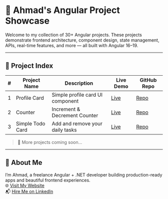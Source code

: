 # 🚀 Ahmad's Angular Project Showcase

Welcome to my collection of 30+ Angular projects. These projects demonstrate frontend architecture, component design, state management, APIs, real-time features, and more — all built with Angular 16–19.

---

## 📂 Project Index

| # | Project Name        | Description                         | Live Demo        | GitHub Repo                  |
|---|---------------------|-------------------------------------|------------------|------------------------------|
| 1 | Profile Card       | Simple profile card UI component     | [Live](https://Ahmad-889.github.io/angular-profile-card/) | [Repo](https://github.com/Ahmad-889/angular-profile-card)     |
| 2  | Counter       | Increment & Decrement Counter | [Live](https://ahmad-889.github.io/angular-counter/) | [Repo](https://github.com/Ahmad-889/angular-counter)   |
| 3  | Simple Todo Card      | Add and remove your daily tasks | [Live](https://ahmad-889.github.io/angular-todo/) | [Repo](https://github.com/Ahmad-889/angular-todo)   |



> 🔗 More projects coming soon...

---

## 📌 About Me

I’m Ahmad, a freelance Angular + .NET developer building production-ready apps and beautiful frontend experiences.  
🌐 [Visit My Website](https://ahmadev.site)  
📬 [Hire Me on LinkedIn](https://linkedin.com/in/muhammad-ahmad-784271337)

